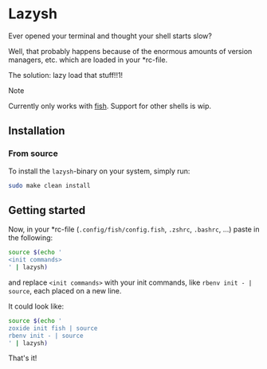 # Lazysh

Ever opened your terminal and thought your shell starts slow?

Well, that probably happens because of the enormous amounts of version managers, etc. which are loaded in your *rc-file.

The solution: lazy load that stuff!!1!

> [!NOTE]
> Currently only works with [fish](https://fishshell.com/). Support for other shells is wip.

## Installation

### From source

To install the `lazysh`-binary on your system, simply run:

~~~sh
sudo make clean install
~~~

## Getting started

Now, in your *rc-file (`.config/fish/config.fish`, `.zshrc`, `.bashrc`, ...) paste in the following:

~~~sh
source $(echo '
<init commands>
' | lazysh)
~~~

and replace `<init commands>` with your init commands, like `rbenv init - | source`, each placed on a new line.

It could look like:

~~~sh
source $(echo '
zoxide init fish | source
rbenv init - | source
' | lazysh)
~~~

That's it!
